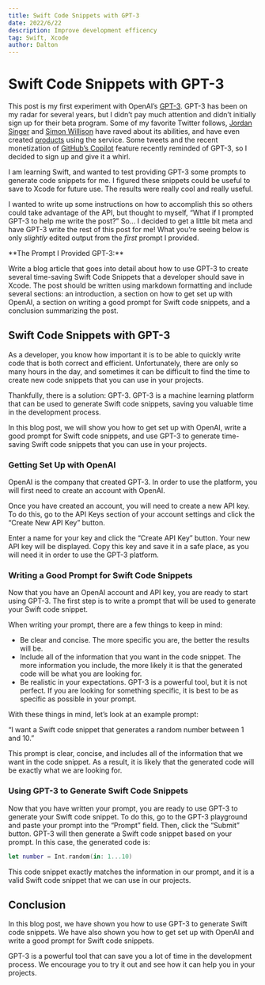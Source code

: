 ```yaml
---
title: Swift Code Snippets with GPT-3
date: 2022/6/22
description: Improve development efficency
tag: Swift, Xcode
author: Dalton
---
```


# Swift Code Snippets with GPT-3

This post is my first experiment with OpenAI’s [GPT-3](https://openai.com/api/). GPT-3 has been on my radar for several years, but I didn’t pay much attention and didn’t initially sign up for their beta program. Some of my favorite Twitter follows, [Jordan Singer]() and [Simon Willison]() have raved about its abilities, and have even created [products]() using the service. Some tweets and the recent monetization of [GitHub’s Copilot](https://github.com/features/copilot/) feature recently reminded of GPT-3, so I decided to sign up and give it a whirl.

I am learning Swift, and wanted to test providing GPT-3 some prompts to generate code snippets for me. I figured these snippets could be useful to save to Xcode for future use. The results were really cool and really useful.

I wanted to write up some instructions on how to accomplish this so others could take advantage of the API, but thought to myself, “What if I prompted GPT-3 to help me write the post?” So... I decided to get a little bit meta and have GPT-3 write the rest of this post for me! What you’re seeing below is only *slightly* edited output from the _first_ prompt I provided.

<Callout emoji="📄">
**The Prompt I Provided GPT-3:**

Write a blog article that goes into detail about how to use GPT-3 to create several time-saving Swift Code Snippets that a developer should save in Xcode. The post should be written using markdown formatting and include several sections: an introduction, a section on how to get set up with OpenAI, a section on writing a good prompt for Swift code snippets, and a conclusion summarizing the post.
</Callout>

## Swift Code Snippets with GPT-3

As a developer, you know how important it is to be able to quickly write code that is both correct and efficient. Unfortunately, there are only so many hours in the day, and sometimes it can be difficult to find the time to create new code snippets that you can use in your projects.

Thankfully, there is a solution: GPT-3. GPT-3 is a machine learning platform that can be used to generate Swift code snippets, saving you valuable time in the development process.

In this blog post, we will show you how to get set up with OpenAI, write a good prompt for Swift code snippets, and use GPT-3 to generate time-saving Swift code snippets that you can use in your projects.

### Getting Set Up with OpenAI

OpenAI is the company that created GPT-3. In order to use the platform, you will first need to create an account with OpenAI.

Once you have created an account, you will need to create a new API key. To do this, go to the API Keys section of your account settings and click the “Create New API Key” button.

Enter a name for your key and click the “Create API Key” button. Your new API key will be displayed. Copy this key and save it in a safe place, as you will need it in order to use the GPT-3 platform.

### Writing a Good Prompt for Swift Code Snippets

Now that you have an OpenAI account and API key, you are ready to start using GPT-3. The first step is to write a prompt that will be used to generate your Swift code snippet.

When writing your prompt, there are a few things to keep in mind:
- Be clear and concise. The more specific you are, the better the results will be.
- Include all of the information that you want in the code snippet. The more information you include, the more likely it is that the generated code will be what you are looking for.
- Be realistic in your expectations. GPT-3 is a powerful tool, but it is not perfect. If you are looking for something specific, it is best to be as specific as possible in your prompt. 

With these things in mind, let’s look at an example prompt:

“I want a Swift code snippet that generates a random number between 1 and 10.”

This prompt is clear, concise, and includes all of the information that we want in the code snippet. As a result, it is likely that the generated code will be exactly what we are looking for.

### Using GPT-3 to Generate Swift Code Snippets

Now that you have written your prompt, you are ready to use GPT-3 to generate your Swift code snippet. To do this, go to the GPT-3 playground and paste your prompt into the “Prompt” field. Then, click the “Submit” button. GPT-3 will then generate a Swift code snippet based on your prompt. In this case, the generated code is:

```swift
let number = Int.random(in: 1...10)
```

This code snippet exactly matches the information in our prompt, and it is a valid Swift code snippet that we can use in our projects.

## Conclusion

In this blog post, we have shown you how to use GPT-3 to generate Swift code snippets. We have also shown you how to get set up with OpenAI and write a good prompt for Swift code snippets.

GPT-3 is a powerful tool that can save you a lot of time in the development process. We encourage you to try it out and see how it can help you in your projects.